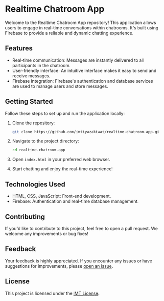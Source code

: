 # Realtime Chatroom App

Welcome to the Realtime Chatroom App repository! This application allows users to engage in real-time conversations within chatrooms. It's built using Firebase to provide a reliable and dynamic chatting experience.

## Features

- Real-time communication: Messages are instantly delivered to all participants in the chatroom.
- User-friendly interface: An intuitive interface makes it easy to send and receive messages.
- Firebase integration: Firebase's authentication and database services are used to manage users and store messages.

## Getting Started

Follow these steps to set up and run the application locally:

1. Clone the repository:

   ```bash
   git clone https://github.com/imtiyazakiwat/realtime-chatroom-app.git
   ```

2. Navigate to the project directory:

   ```bash
   cd realtime-chatroom-app
   ```

3. Open `index.html` in your preferred web browser.

4. Start chatting and enjoy the real-time experience!

## Technologies Used

- HTML, CSS, JavaScript: Front-end development.
- Firebase: Authentication and real-time database management.

## Contributing

If you'd like to contribute to this project, feel free to open a pull request. We welcome any improvements or bug fixes!

## Feedback

Your feedback is highly appreciated. If you encounter any issues or have suggestions for improvements, please [open an issue](https://github.com/imtiyazakiwat/realtime-chatroom-app/issues).

## License

This project is licensed under the [IMT License](LICENSE).

